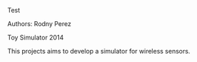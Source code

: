 Test

Authors:
Rodny Perez

Toy Simulator 2014

This projects aims to develop a simulator for wireless sensors.